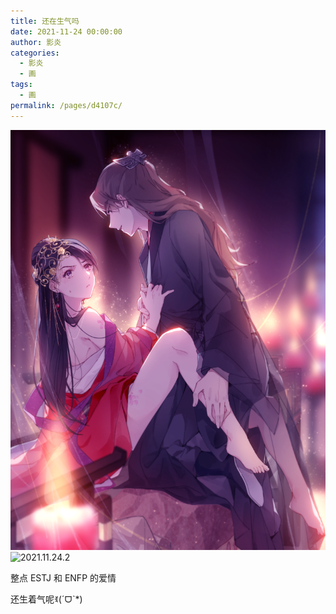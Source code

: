```yaml
---
title: 还在生气吗
date: 2021-11-24 00:00:00
author: 影炎
categories: 
  - 影炎
  - 画
tags: 
  - 画
permalink: /pages/d4107c/
---
```


![2021.11.24.1](/img/yingyan/2021.11.24.1.png)
![2021.11.24.2](/img/yingyan/2021.11.24.2.jpg)

整点 ESTJ 和 ENFP 的爱情

还生着气呢ꉂ(ˊᗜˋ*)

